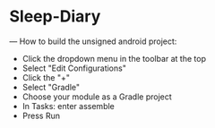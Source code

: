 # Sleep-Diary

— How to build the unsigned android project:

* Click the dropdown menu in the toolbar at the top
* Select "Edit Configurations"
* Click the "+"
* Select "Gradle"
* Choose your module as a Gradle project
* In Tasks: enter assemble
* Press Run
